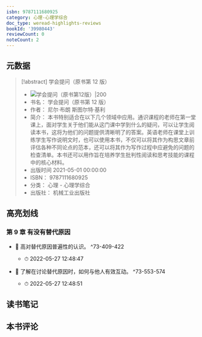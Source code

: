 ```yaml
---
isbn: 9787111680925
category: 心理-心理学综合
doc_type: weread-highlights-reviews
bookId: '39980443'
reviewCount: 0
noteCount: 2
---
```


## 元数据

> [!abstract] 学会提问（原书第 12 版）
> - ![ 学会提问（原书第12版）|200](https://wfqqreader-1252317822.image.myqcloud.com/cover/443/39980443/t7_39980443.jpg)
> - 书名： 学会提问（原书第 12 版）
> - 作者： 尼尔·布朗 斯图尔特·基利
> - 简介： 本书特别适合在以下几个领域中应用。通识课程的老师在第一堂课上，面对学生关于他们能从这门课中学到什么的疑问，可以让学生阅读本书，这将为他们的问题提供清晰明了的答案。英语老师在课堂上训练学生写作说明文时，也可以使用本书，不仅可以将其作为构思文章前评估各种不同论点的范本，还可以将其作为写作过程中应避免的问题的检查清单。本书还可以用作旨在培养学生批判性阅读和思考技能的课程中的核心材料。
> - 出版时间 2021-05-01 00:00:00
> - ISBN： 9787111680925
> - 分类： 心理 - 心理学综合
> - 出版社： 机械工业出版社

## 高亮划线

### 第 9 章 有没有替代原因

- 📌 高对替代原因普遍性的认识。 ^73-409-422
	- ⏱ 2022-05-27 12:48:47

- 📌 了解在讨论替代原因时，如何与他人有效互动。 ^73-553-574
	- ⏱ 2022-05-27 12:48:51

## 读书笔记

## 本书评论
